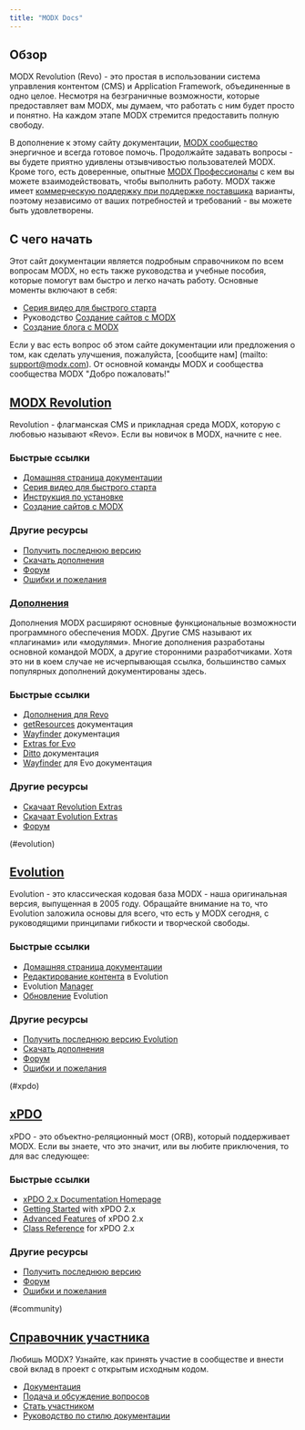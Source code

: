 ```yaml
---
title: "MODX Docs"
---
```


## Обзор

 MODX Revolution (Revo) - это простая в использовании система управления контентом (CMS) и Application Framework, объединенные в одно целое. Несмотря на безграничные возможности, которые предоставляет вам MODX, мы думаем, что работать с ним будет просто и понятно. На каждом этапе MODX стремится предоставить полную свободу.

 В дополнение к этому сайту документации, [MODX сообщество](http://forums.modx.com) энергичное и всегда готовое помочь. Продолжайте задавать вопросы - вы будете приятно удивлены отзывчивостью пользователей MODX. Кроме того, есть доверенные, опытные [MODX Профессионалы](http://modx.com/professionals) с кем вы можете взаимодействовать, чтобы выполнить работу. MODX также имеет [коммерческую поддержку при поддержке поставщика](http://modx.com/support/) варианты, поэтому независимо от ваших потребностей и требований - вы можете быть удовлетворены.

## С чего начать

 Этот сайт документации является подробным справочником по всем вопросам MODX, но есть также руководства и учебные пособия, которые помогут вам быстро и легко начать работу. Основные моменты включают в себя:

- [Серия видео для быстрого старта](getting-started/video-quick-start-series/)
- Руководство [Создание сайтов с MODX](making-sites-with-modx/)
- [Создание блога с MODX](case-studies-and-tutorials/creating-a-blog-in-modx-revolution)

Если у вас есть вопрос об этом сайте документации или предложения о том, как сделать улучшения, пожалуйста, [сообщите нам] (mailto: support@modx.com). От основной команды MODX и сообщества сообщества MODX "Добро пожаловать!"

## [MODX Revolution](#revolution) 
  
Revolution - флагманская CMS и прикладная среда MODX, которую с любовью называют «Revo». Если вы новичок в MODX, начните с нее.
  
  ### Быстрые ссылки
  
  
  - [Домашняя страница документации]()
  - [Серия видео для быстрого старта](getting-started/video-quick-start-series/)
  - [Инструкция по установке](getting-started/installation)
  - [Создание сайтов с MODX](making-sites-with-modx/)
  
  ### Другие ресурсы
  
  
  - [Получить последнюю версию](http://modx.com/download/)
  - [Скачать дополнения](http://modx.com/extras/)
  - [Форум](http://forums.modx.com/board/?board=264)
  - [Ошибки и пожелания](http://tracker.modx.com/projects/revo)

  ### [Дополнения](extras/revo/) [](#extras) 
  
Дополнения MODX расширяют основные функциональные возможности программного обеспечения MODX. Другие CMS называют их «плагинами» или «модулями». Многие дополнения разработаны основной командой MODX, а другие сторонними разработчиками. Хотя это ни в коем случае не исчерпывающая ссылка, большинство самых популярных дополнений документированы здесь.
  
  ### Быстрые ссылки
  
  - [Дополнения для Revo](extras/revo/)
  - [getResources](extras/revo/getresources) документация
  - [Wayfinder](extras/revo/wayfinder) документация
  - [Extras for Evo](extras/evo/)
  - [Ditto](extras/evo/ditto) документация
  - [Wayfinder](extras/evo/wayfinder) для Evo документация
  
  ### Другие ресурсы

  - [Скачаат Revolution Extras](http://modx.com/extras/?product=revolution)
  - [Скачаат Evolution Extras](http://modx.com/extras/?product=evolution)
  - [Форум](http://forums.modx.com/?category=5)

 (#evolution) 
 ## [Evolution](evolution/1.0)
  
   Evolution - это классическая кодовая база MODX - наша оригинальная версия, выпущенная в 2005 году. Обращайте внимание на то, что Evolution заложила основы для всего, что есть у MODX сегодня, с руководящими принципами гибкости и творческой свободы.
  
  ### Быстрые ссылки  
  
  - [Домашняя страница документации](evolution/1.0)
  - [Редактирование контента](evolution/1.0/content-editing) в Evolution
  - Evolution [Manager](evolution/1.0/content-editing/the-manager)
  - [Обновление](evolution/1.0/administration/upgrading) Evolution
  
  ### Другие ресурсы
  
  
  - [Получить последнюю версию Evolution](http://modx.com/download/evolution/)
  - [Скачать дополнения](http://modx.com/extras/?product=evolution)
  - [Форум](http://forums.modx.com/board/48/evo-discussions-support)
  - [Ошибки и пожелания](http://tracker.modx.com/projects/evo)

(#xpdo) 
## [xPDO](xpdo/)
  
xPDO - это объектно-реляционный мост (ORB), который поддерживает MODX. Если вы знаете, что это значит, или вы любите приключения, то для вас следующее:
  
  ### Быстрые ссылки
  
  - [xPDO 2.x Documentation Homepage](xpdo/)
  - [Getting Started](xpdo/getting-started) with xPDO 2.x
  - [Advanced Features](xpdo/advanced-features) of xPDO 2.x
  - [Class Reference](xpdo/class-reference) for xPDO 2.x
  
  ### Другие ресурсы
  
  
  - [Получить последнюю версию](http://xpdo.org/downloads.html)
  - [Форум](http://forums.modx.com/board/46/developing-with-xpdo)
  - [Ошибки и пожелания](http://tracker.modx.com/projects/xpdo)

(#community)
## [Справочник участника](community/)
  
   Любишь MODX? Узнайте, как принять участие в сообществе и внести свой вклад в проект с открытым исходным кодом.
  
  
  - [Документация](community/)
  - [Подача и обсуждение вопросов](community/contribute/filing-and-discussing-issues)
  - <a href="">Стать участником</a>
  - [Руководство по стилю документации](/style-guide)